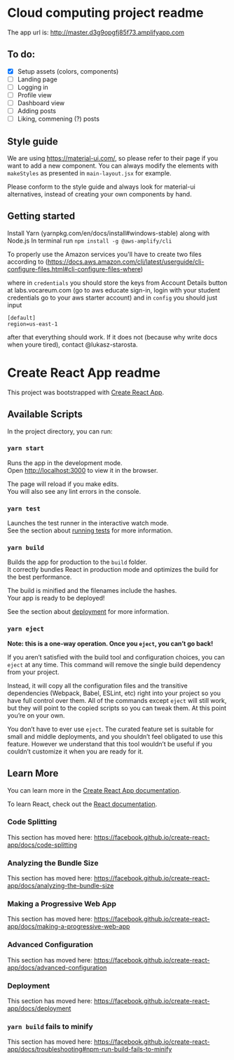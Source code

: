 # Cloud computing project readme

The app url is:
http://master.d3g9opgfj85f73.amplifyapp.com

## To do:

-   [x] Setup assets (colors, components)
-   [ ] Landing page
-   [ ] Logging in
-   [ ] Profile view
-   [ ] Dashboard view
-   [ ] Adding posts
-   [ ] Liking, commening (?) posts

## Style guide

We are using https://material-ui.com/, so please refer to their page if you want to add a new component. You can always modify the elements with `makeStyles` as presented in `main-layout.jsx` for example.

Please conform to the style guide and always look for material-ui alternatives, instead of creating your own components by hand.

## Getting started

Install Yarn
(yarnpkg.com/en/docs/install#windows-stable) along with Node.js
In terminal run `npm install -g @aws-amplify/cli`

To properly use the Amazon services you'll have to create two files according to (https://docs.aws.amazon.com/cli/latest/userguide/cli-configure-files.html#cli-configure-files-where)

where in `credentials` you should store the keys from Account Details button at labs.vocareum.com (go to aws educate sign-in, login with your student credentials go to your aws starter account)
and in `config` you should just input

```
[default]
region=us-east-1
```

after that everything should work. If it does not (because why write docs when youre tired), contact @lukasz-starosta.

# Create React App readme

This project was bootstrapped with [Create React App](https://github.com/facebook/create-react-app).

## Available Scripts

In the project directory, you can run:

### `yarn start`

Runs the app in the development mode.<br />
Open [http://localhost:3000](http://localhost:3000) to view it in the browser.

The page will reload if you make edits.<br />
You will also see any lint errors in the console.

### `yarn test`

Launches the test runner in the interactive watch mode.<br />
See the section about [running tests](https://facebook.github.io/create-react-app/docs/running-tests) for more information.

### `yarn build`

Builds the app for production to the `build` folder.<br />
It correctly bundles React in production mode and optimizes the build for the best performance.

The build is minified and the filenames include the hashes.<br />
Your app is ready to be deployed!

See the section about [deployment](https://facebook.github.io/create-react-app/docs/deployment) for more information.

### `yarn eject`

**Note: this is a one-way operation. Once you `eject`, you can’t go back!**

If you aren’t satisfied with the build tool and configuration choices, you can `eject` at any time. This command will remove the single build dependency from your project.

Instead, it will copy all the configuration files and the transitive dependencies (Webpack, Babel, ESLint, etc) right into your project so you have full control over them. All of the commands except `eject` will still work, but they will point to the copied scripts so you can tweak them. At this point you’re on your own.

You don’t have to ever use `eject`. The curated feature set is suitable for small and middle deployments, and you shouldn’t feel obligated to use this feature. However we understand that this tool wouldn’t be useful if you couldn’t customize it when you are ready for it.

## Learn More

You can learn more in the [Create React App documentation](https://facebook.github.io/create-react-app/docs/getting-started).

To learn React, check out the [React documentation](https://reactjs.org/).

### Code Splitting

This section has moved here: https://facebook.github.io/create-react-app/docs/code-splitting

### Analyzing the Bundle Size

This section has moved here: https://facebook.github.io/create-react-app/docs/analyzing-the-bundle-size

### Making a Progressive Web App

This section has moved here: https://facebook.github.io/create-react-app/docs/making-a-progressive-web-app

### Advanced Configuration

This section has moved here: https://facebook.github.io/create-react-app/docs/advanced-configuration

### Deployment

This section has moved here: https://facebook.github.io/create-react-app/docs/deployment

### `yarn build` fails to minify

This section has moved here: https://facebook.github.io/create-react-app/docs/troubleshooting#npm-run-build-fails-to-minify
